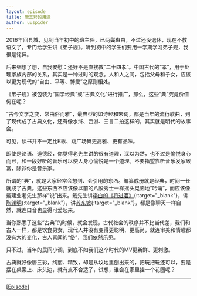 ```yaml
---
layout: episode
title: 唐三彩的用途
author: uuspider
---
```

2016年回县城，见到当年初中的班主任，已两鬓斑白，不过还没退休，现在不教语文了，专门给学生讲《弟子规》。听到初中的学生们要用一学期学习弟子规，我很是诧异。

后来细想了想，自我安慰：还好不是直接教“二十四孝”。中国古代的“孝”，用于处理家族内部的关系，其实是一种过时的观念。人和人之间，包括父母和子女，应该以更为现代的“自由、平等、博爱”之原则相处。

《弟子规》被包装为“国学经典”或“古典文化”进行推广，那么，这些“典”究竟价值何在呢？

“古今文学之变，常由俗而雅”，最典型的如诗经和宋词，都是当年的流行歌曲，到了现代成了古典文化，还有像水浒、西游、三言二拍这样的，其实就是明代的故事会。

可见，读书并不一定比K歌、跳广场舞更高雅、更有品味。

即使是论语、道德经，你觉得老先生讲的很有道理，深以为然，也不过是愉悦身心而已，和一段好听的音乐可以使人身心愉悦是一个道理。不要指望靠听音乐发家致富，除非你是音乐家。

所谓的“典”，就是大家经常会想到、会引用的东西。编纂成册就是经典，时间一长就成了古典。这些东西不应该像以前的八股秀士一样摇头晃脑地“吟诵”，而应该像戴建业老先生那样“说”出来。戴先生讲[李白的《将进酒》][ref1]{:target="_blank"}，讲[陶渊明][ref2]{:target="_blank"}，讲[苏东坡][ref3]{:target="_blank"}，都是像聊天一样自然，就连口音也显得可爱起来。

当你熟悉了这些“古典”的时候，就会发现，古代社会的秩序并不比当代差，我们和古人一样，都是饮食男女，现代人并没有变得更聪明、更高尚，就连审美和情趣都没有大的变化，古人喜闻的“俗”，我们依然乐见。

只不过，当年的民间小调，到底不如我们这个时代的MV更新鲜、更刺激。

古典就好像唐三彩，绚丽、精致，却是从坟地里刨出来的，把玩把玩还可以，要是摆在桌案上、床头边，就有点不合适了，试想，谁会在家里挂一个花圈呢？

***

[[Episode][episode]]

[episode]:http://about.uuspider.com/2019/06/02/episodeindex.html

[ref1]:https://www.bilibili.com/video/av53989469?from=search&seid=14525431989525741345
[ref2]:https://www.bilibili.com/video/av54368590?from=search&seid=7774450254403501087
[ref3]:https://www.bilibili.com/video/av51569465/?spm_id_from=333.788.videocard.3
